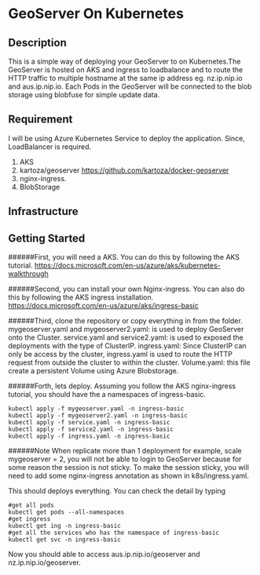 # GeoServer On Kubernetes 
## Description

This is a simple way of deploying your GeoServer to on Kubernetes.The GeoServer is hosted on 
AKS and ingress to loadbalance and to route the HTTP traffic to multiple hostname at 
the same ip address eg. nz.ip.nip.io and aus.ip.nip.io. Each Pods in the GeoServer will be 
connected to the blob storage using blobfuse for simple update data.  

## Requirement
I will be using Azure Kubernetes Service to deploy the application. Since, LoadBalancer is required.
1. AKS
2. kartoza/geoserver https://github.com/kartoza/docker-geoserver
3. nginx-ingress.
4. BlobStorage
## Infrastructure


## Getting Started
######First, you will need a AKS. 
You can do this by following the AKS tutorial.
https://docs.microsoft.com/en-us/azure/aks/kubernetes-walkthrough

######Second, you can install your own Nginx-ingress.
You can also do this by following the AKS ingress installation. 
https://docs.microsoft.com/en-us/azure/aks/ingress-basic

######Third, clone the repository or copy everything in from the folder.
mygeoserver.yaml and mygeoserver2.yaml: is used to deploy GeoServer onto the Cluster. 
service.yaml and service2.yaml: is used to exposed the deployments with the type of ClusterIP.
ingress.yaml: Since ClusterIP can only be access by the cluster, ingress.yaml is used to route 
the HTTP request from outside the cluster to within the cluster. 
Volume.yaml: this file create a persistent Volume using Azure Blobstorage.

######Forth, lets deploy.
Assuming you follow the AKS nginx-ingress tutorial, you should have the a namespaces of 
ingress-basic.
```
kubectl apply -f mygeoserver.yaml -n ingress-basic
kubectl apply -f mygeoserver2.yaml -n ingress-basic
kubectl apply -f service.yaml -n ingress-basic
kubectl apply -f service2.yaml -n ingress-basic
kubectl apply -f ingress.yaml -n ingress-basic
```
######Note
When replicate more than 1 deployment for example, scale mygeoserver = 2, you will not be able 
to login to GeoServer because for some reason the session is not sticky. To make the session 
sticky, you will need to add some nginx-ingress annotation as shown in k8s/ingress.yaml. 

This should deploys everything. You can check the detail by typing
```
#get all pods
kubectl get pods --all-namespaces
#get ingress
kubectl get ing -n ingress-basic
#get all the services who has the namespace of ingress-basic 
kubectl get svc -n ingress-basic
```
Now you should able to access aus.ip.nip.io/geoserver and nz.ip.nip.io/geoserver.
